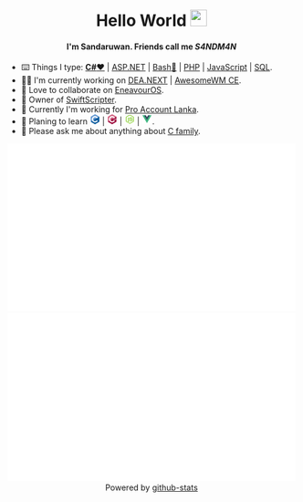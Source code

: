 <h1 align="center">Hello World <img src="https://media.giphy.com/media/RXJXrVNAOOCsTzBOU5/giphy.gif" width="29px" height="29px"/></h1>
<h4 align="center">I'm Sandaruwan. Friends call me <i>S4NDM4N</i></h4>

*  :keyboard: Things I type: [**C#**:heart:](https://dotnet.microsoft.com/en-us/languages/csharp) | [ASP.NET](https://dotnet.microsoft.com/en-us/apps/aspnet) | [Bash:purple_heart:](https://en.wikipedia.org/wiki/Bash_(Unix_shell)) | [PHP](https://www.php.net/) | [JavaScript](https://www.javascript.com/) | [SQL](https://en.wikipedia.org/wiki/SQL).
*  :mechanic: I'm currently working on [DEA.NEXT](https://github.com/s4ndm4n82/DEA.Next) | [AwesomeWM CE](https://github.com/s4ndm4n82/eos-awesome-ce).
*  :handshake: Love to collaborate on [EneavourOS](https://github.com/EndeavourOS-Community-Editions/awesome).
*  :briefcase: Owner of [SwiftScripter](https://github.com/SwiftScripters).
*  :office: Currently I'm working for [Pro Account Lanka](https://pro-account.lk/).
*  :book: Planing to learn <img src="Images/Logos/c_icon.png" width="18px" height="18px"/> | <img src="Images/Logos/cplusplus_icon.png" width="18px" height="18px"/> | <img src="Images/Logos/node_icon.png" width="18px" height="18px"/> | <img src="Images/Logos/vue_icon.png" width="18px" width="18px"/>.
*  :speech_balloon: Please ask me about anything about [C family](https://www.bairesdev.com/blog/c-family-programming-languages-differences).
<p align="center">
  <img src="https://raw.githubusercontent.com/s4ndm4n82/gitstatus/master/generated/overview.svg#gh-dark-mode-only"/>
  <img src="https://raw.githubusercontent.com/s4ndm4n82/gitstatus/master/generated/overview.svg#gh-dark-mode-only"/><br/>
  Powered by <a href="https://github.com/jstrieb/github-stats" target="_blank">github-stats</a>
</p>

<!--
**s4ndm4n82/s4ndm4n82** is a ✨ _special_ ✨ repository because its `README.md` (this file) appears on your GitHub profile.

Here are some ideas to get you started:

- 🔭 I’m currently working on ...
- 🌱 I’m currently learning ...
- 👯 I’m looking to collaborate on ...
- 🤔 I’m looking for help with ...
- 💬 Ask me about ...
- 📫 How to reach me: ...
- 😄 Pronouns: ...
- ⚡ Fun fact: ...
-->
